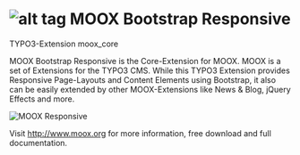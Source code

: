 ![alt tag](http://www.moox.org/fileadmin/moox_icons/64x64/moox_core.png)  MOOX Bootstrap Responsive
=========
TYPO3-Extension moox_core

MOOX Bootstrap Responsive is the Core-Extension for MOOX. MOOX is a set of Extensions for the TYPO3 CMS. While this TYPO3 Extension provides Responsive Page-Layouts and Content Elements using Bootstrap, it also can be easily extended by other MOOX-Extensions like News & Blog, jQuery Effects and more.

![MOOX Responsive](http://www.moox.org/fileadmin/moox_assets/moox-screen.jpg) 

Visit http://www.moox.org for more information, free download and full documentation.
